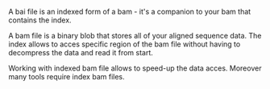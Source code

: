 A bai file is an indexed form of a bam - it's a companion to your bam that contains the index.

A bam file is a binary blob that stores all of your aligned sequence data. The index allows to acces specific region of the bam file without having to decompress the data and read it from start. 


Working with indexed bam file allows to speed-up the data acces. Moreover many tools require index bam files.  
